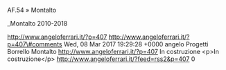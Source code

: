 AF.54 » Montalto

\_Montalto 2010-2018

http://www.angeloferrari.it/?p=407 http://www.angeloferrari.it/?p=407\#comments Wed, 08 Mar 2017 19:29:28 +0000 angelo Progetti Borrello Montalto http://www.angeloferrari.it/?p=407 In costruzione \<p\>In costruzione\</p\> http://www.angeloferrari.it/?feed=rss2&p=407 0
